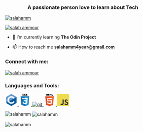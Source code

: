 <h3 align="center">A passionate  person love to learn about Tech</h3>

<p align="left"> <a href="https://github.com/ryo-ma/github-profile-trophy"><img src="https://github-profile-trophy.vercel.app/?username=salahamm" alt="salahamm" /></a> </p>

<p align="left"> <a href="https://twitter.com/salaheddii53" target="blank"><img src="https://img.shields.io/twitter/follow/salah ammour?logo=twitter&style=for-the-badge" alt="salah ammour" /></a> </p>

- 🌱 I’m currently learning **The Odin Project**

- 📫 How to reach me **salahamm4year@gmail.com**

<h3 align="left">Connect with me:</h3>
<p align="left">
<a href="https://twitter.com/salaheddii53" target="blank"><img align="center" src="https://raw.githubusercontent.com/rahuldkjain/github-profile-readme-generator/master/src/images/icons/Social/twitter.svg" alt="salah ammour" height="30" width="40" /></a>
</p>

<h3 align="left">Languages and Tools:</h3>
<p align="left"> <a href="https://www.cprogramming.com/" target="_blank" rel="noreferrer"> <img src="https://raw.githubusercontent.com/devicons/devicon/master/icons/c/c-original.svg" alt="c" width="40" height="40"/> </a> <a href="https://www.w3schools.com/css/" target="_blank" rel="noreferrer"> <img src="https://raw.githubusercontent.com/devicons/devicon/master/icons/css3/css3-original-wordmark.svg" alt="css3" width="40" height="40"/> </a> <a href="https://git-scm.com/" target="_blank" rel="noreferrer"> <img src="https://www.vectorlogo.zone/logos/git-scm/git-scm-icon.svg" alt="git" width="40" height="40"/> </a> <a href="https://www.w3.org/html/" target="_blank" rel="noreferrer"> <img src="https://raw.githubusercontent.com/devicons/devicon/master/icons/html5/html5-original-wordmark.svg" alt="html5" width="40" height="40"/> </a> <a href="https://developer.mozilla.org/en-US/docs/Web/JavaScript" target="_blank" rel="noreferrer"> <img src="https://raw.githubusercontent.com/devicons/devicon/master/icons/javascript/javascript-original.svg" alt="javascript" width="40" height="40"/> </a> </p>

<p><img align="left" src="https://github-readme-stats.vercel.app/api/top-langs?username=salahamm&show_icons=true&locale=en&layout=compact" alt="salahamm" /></p>

<p>&nbsp;<img align="center" src="https://github-readme-stats.vercel.app/api?username=salahamm&show_icons=true&locale=en" alt="salahamm" /></p>

<p><img align="center" src="https://github-readme-streak-stats.herokuapp.com/?user=salahamm&" alt="salahamm" /></p>
